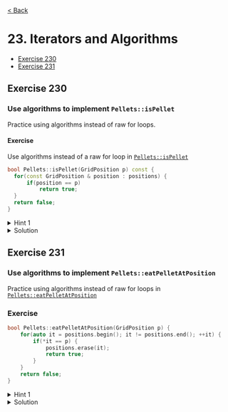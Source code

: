 [< Back](README.md)

# 23. Iterators and Algorithms

* [Exercise 230](#exercise-230)
* [Exercise 231](#exercise-231)

## Exercise 230

### Use algorithms to implement `Pellets::isPellet`

Practice using algorithms instead of raw for loops.

#### Exercise

Use algorithms instead of a raw for loop
in [`Pellets::isPellet`](../../lib/Pellets.cpp)

```cpp
bool Pellets::isPellet(GridPosition p) const {
  for(const GridPosition & position : positions) {
      if(position == p)
          return true;
  }
  return false;
}
```

<details>
   <summary>Hint 1</summary>

Look into [std::all_of, std::any_of, std::none_of][1].

</details>

<details>
   <summary>Solution</summary>

```cpp
bool Pellets::isPellet(GridPosition p) const {
  auto match = [&p](GridPosition pellet) {
    return p.x == pellet.x && p.y == pellet.y;
  };
  return std::any_of(positions.begin(), positions.end(), match);
}
```

</details>

## Exercise 231

### Use algorithms to implement `Pellets::eatPelletAtPosition`

Practice using algorithms instead of raw for loops
in [`Pellets::eatPelletAtPosition`](../../lib/Pellets.cpp)

### Exercise

```cpp
bool Pellets::eatPelletAtPosition(GridPosition p) {
    for(auto it = positions.begin(); it != positions.end(); ++it) {
        if(*it == p) {
            positions.erase(it);
            return true;
        }
    }
    return false;
}
```

<details>
   <summary>Hint 1</summary>

Look into [std::find, std::find_if, std::find_if_not][2].

</details>

<details>
   <summary>Solution</summary>

```cpp
bool Pellets::eatPelletAtPosition(GridPosition p) {
  auto it = std::find(positions.begin(), positions.end(), p);
  if (it == positions.end())
    return false;
  positions.erase(it);
  return true;
}
```

</details>

[1]: https://en.cppreference.com/w/cpp/algorithm/all_any_none_of
[2]: https://en.cppreference.com/w/cpp/algorithm/find

